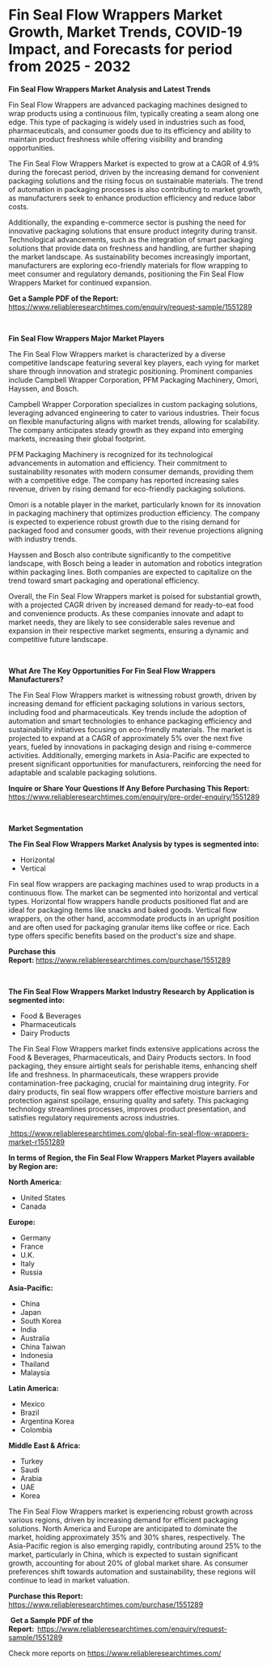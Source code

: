 <p><h1>Fin Seal Flow Wrappers Market Growth, Market Trends, COVID-19 Impact, and Forecasts for period from 2025 - 2032</h1></p><p><strong>Fin Seal Flow Wrappers Market Analysis and Latest Trends</strong></p>
<p><p>Fin Seal Flow Wrappers are advanced packaging machines designed to wrap products using a continuous film, typically creating a seam along one edge. This type of packaging is widely used in industries such as food, pharmaceuticals, and consumer goods due to its efficiency and ability to maintain product freshness while offering visibility and branding opportunities. </p><p>The Fin Seal Flow Wrappers Market is expected to grow at a CAGR of 4.9% during the forecast period, driven by the increasing demand for convenient packaging solutions and the rising focus on sustainable materials. The trend of automation in packaging processes is also contributing to market growth, as manufacturers seek to enhance production efficiency and reduce labor costs. </p><p>Additionally, the expanding e-commerce sector is pushing the need for innovative packaging solutions that ensure product integrity during transit. Technological advancements, such as the integration of smart packaging solutions that provide data on freshness and handling, are further shaping the market landscape. As sustainability becomes increasingly important, manufacturers are exploring eco-friendly materials for flow wrapping to meet consumer and regulatory demands, positioning the Fin Seal Flow Wrappers Market for continued expansion.</p></p>
<p><strong>Get a Sample PDF of the Report:&nbsp;</strong> <a href="https://www.reliableresearchtimes.com/enquiry/request-sample/1551289?utm_campaign=3326&utm_medium=2&utm_source=Github&utm_content=ia&utm_term=11042025&utm_id=fin-seal-flow-wrappers">https://www.reliableresearchtimes.com/enquiry/request-sample/1551289</a></p>
<p>&nbsp;</p>
<p><strong>Fin Seal Flow Wrappers Major Market Players</strong></p>
<p><p>The Fin Seal Flow Wrappers market is characterized by a diverse competitive landscape featuring several key players, each vying for market share through innovation and strategic positioning. Prominent companies include Campbell Wrapper Corporation, PFM Packaging Machinery, Omori, Hayssen, and Bosch.</p><p>Campbell Wrapper Corporation specializes in custom packaging solutions, leveraging advanced engineering to cater to various industries. Their focus on flexible manufacturing aligns with market trends, allowing for scalability. The company anticipates steady growth as they expand into emerging markets, increasing their global footprint.</p><p>PFM Packaging Machinery is recognized for its technological advancements in automation and efficiency. Their commitment to sustainability resonates with modern consumer demands, providing them with a competitive edge. The company has reported increasing sales revenue, driven by rising demand for eco-friendly packaging solutions.</p><p>Omori is a notable player in the market, particularly known for its innovation in packaging machinery that optimizes production efficiency. The company is expected to experience robust growth due to the rising demand for packaged food and consumer goods, with their revenue projections aligning with industry trends.</p><p>Hayssen and Bosch also contribute significantly to the competitive landscape, with Bosch being a leader in automation and robotics integration within packaging lines. Both companies are expected to capitalize on the trend toward smart packaging and operational efficiency.</p><p>Overall, the Fin Seal Flow Wrappers market is poised for substantial growth, with a projected CAGR driven by increased demand for ready-to-eat food and convenience products. As these companies innovate and adapt to market needs, they are likely to see considerable sales revenue and expansion in their respective market segments, ensuring a dynamic and competitive future landscape.</p></p>
<p>&nbsp;</p>
<p><strong>What Are The Key Opportunities For Fin Seal Flow Wrappers Manufacturers?</strong></p>
<p><p>The Fin Seal Flow Wrappers market is witnessing robust growth, driven by increasing demand for efficient packaging solutions in various sectors, including food and pharmaceuticals. Key trends include the adoption of automation and smart technologies to enhance packaging efficiency and sustainability initiatives focusing on eco-friendly materials. The market is projected to expand at a CAGR of approximately 5% over the next five years, fueled by innovations in packaging design and rising e-commerce activities. Additionally, emerging markets in Asia-Pacific are expected to present significant opportunities for manufacturers, reinforcing the need for adaptable and scalable packaging solutions.</p></p>
<p><strong>Inquire or Share Your Questions If Any Before Purchasing This Report:</strong> <a href="https://www.reliableresearchtimes.com/enquiry/pre-order-enquiry/1551289?utm_campaign=3326&utm_medium=2&utm_source=Github&utm_content=ia&utm_term=11042025&utm_id=fin-seal-flow-wrappers">https://www.reliableresearchtimes.com/enquiry/pre-order-enquiry/1551289</a></p>
<p>&nbsp;</p>
<p><strong>Market Segmentation</strong></p>
<p><strong>The Fin Seal Flow Wrappers Market Analysis by types is segmented into:</strong></p>
<p><ul><li>Horizontal</li><li>Vertical</li></ul></p>
<p><p>Fin seal flow wrappers are packaging machines used to wrap products in a continuous flow. The market can be segmented into horizontal and vertical types. Horizontal flow wrappers handle products positioned flat and are ideal for packaging items like snacks and baked goods. Vertical flow wrappers, on the other hand, accommodate products in an upright position and are often used for packaging granular items like coffee or rice. Each type offers specific benefits based on the product's size and shape.</p></p>
<p><strong>Purchase this Report:&nbsp;</strong><a href="https://www.reliableresearchtimes.com/purchase/1551289?utm_campaign=3326&utm_medium=2&utm_source=Github&utm_content=ia&utm_term=11042025&utm_id=fin-seal-flow-wrappers">https://www.reliableresearchtimes.com/purchase/1551289</a></p>
<p>&nbsp;</p>
<p><strong>The Fin Seal Flow Wrappers Market Industry Research by Application is segmented into:</strong></p>
<p><ul><li>Food & Beverages</li><li>Pharmaceuticals</li><li>Dairy Products</li></ul></p>
<p><p>The Fin Seal Flow Wrappers market finds extensive applications across the Food & Beverages, Pharmaceuticals, and Dairy Products sectors. In food packaging, they ensure airtight seals for perishable items, enhancing shelf life and freshness. In pharmaceuticals, these wrappers provide contamination-free packaging, crucial for maintaining drug integrity. For dairy products, fin seal flow wrappers offer effective moisture barriers and protection against spoilage, ensuring quality and safety. This packaging technology streamlines processes, improves product presentation, and satisfies regulatory requirements across industries.</p></p>
<p><a href="https://www.reliableresearchtimes.com/global-fin-seal-flow-wrappers-market-r1551289?utm_campaign=3326&utm_medium=2&utm_source=Github&utm_content=ia&utm_term=11042025&utm_id=fin-seal-flow-wrappers">&nbsp;https://www.reliableresearchtimes.com/global-fin-seal-flow-wrappers-market-r1551289</a></p>
<p><strong>In terms of Region, the Fin Seal Flow Wrappers Market Players available by Region are:</strong></p>
<p>
    <p> <strong> North America: </strong>
        <ul>
            <li>United States</li>
            <li>Canada</li>
        </ul>
        </p> 
    <p> <strong> Europe: </strong>
        <ul>
            <li>Germany</li>
            <li>France</li>
            <li>U.K.</li>
            <li>Italy</li>
            <li>Russia</li>
        </ul>
        </p> 
    <p> <strong> Asia-Pacific: </strong>
        <ul>
            <li>China</li>
            <li>Japan</li>
            <li>South Korea</li>
            <li>India</li>
            <li>Australia</li>
            <li>China Taiwan</li>
            <li>Indonesia</li>
            <li>Thailand</li>
            <li>Malaysia</li>
        </ul>
        </p> 
    <p> <strong> Latin America: </strong>
        <ul>
            <li>Mexico</li>
            <li>Brazil</li>
            <li>Argentina Korea</li>
            <li>Colombia</li>
        </ul>
        </p> 
    <p> <strong> Middle East & Africa: </strong>
        <ul>
            <li>Turkey</li>
            <li>Saudi</li>
            <li>Arabia</li>
            <li>UAE</li>
            <li>Korea</li>
        </ul>
    </p>
    </p>
<p><p>The Fin Seal Flow Wrappers market is experiencing robust growth across various regions, driven by increasing demand for efficient packaging solutions. North America and Europe are anticipated to dominate the market, holding approximately 35% and 30% shares, respectively. The Asia-Pacific region is also emerging rapidly, contributing around 25% to the market, particularly in China, which is expected to sustain significant growth, accounting for about 20% of global market share. As consumer preferences shift towards automation and sustainability, these regions will continue to lead in market valuation.</p></p>
<p><strong>Purchase this Report: </strong><a href="https://www.reliableresearchtimes.com/purchase/1551289?utm_campaign=3326&utm_medium=2&utm_source=Github&utm_content=ia&utm_term=11042025&utm_id=fin-seal-flow-wrappers">https://www.reliableresearchtimes.com/purchase/1551289</a></p>
<p>&nbsp;<strong>Get a Sample PDF of the Report:&nbsp;&nbsp;</strong><a href="https://www.reliableresearchtimes.com/enquiry/request-sample/1551289?utm_campaign=3326&utm_medium=2&utm_source=Github&utm_content=ia&utm_term=11042025&utm_id=fin-seal-flow-wrappers">https://www.reliableresearchtimes.com/enquiry/request-sample/1551289</a></p>
<p><strong></strong></p>
<p>Check more reports on <a href="https://www.reliableresearchtimes.com/?utm_campaign=3326&utm_medium=2&utm_source=Github&utm_content=ia&utm_term=11042025&utm_id=fin-seal-flow-wrappers">https://www.reliableresearchtimes.com/</a></p>